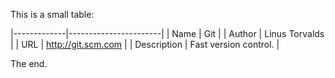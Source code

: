This is a small table:

|-------------|-----------------------|
| Name        | Git                   |
| Author      | Linus Torvalds        |
| URL         | <http://git.scm.com>  |
| Description | Fast version control. |

The end.

